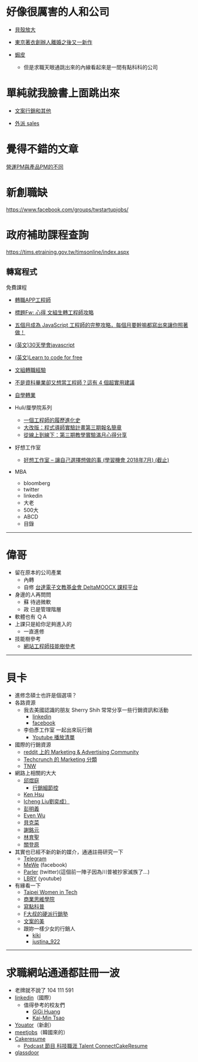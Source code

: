 # 好像很厲害的人和公司

- [貝殼放大](https://www.facebook.com/backerfounder/posts/932419113592581  )  

- [東京著衣創辦人離婚之後又一新作](https://www.facebook.com/photo.php?fbid=2081154768579858&set=a.252462568115763.76602.100000560650808&type=3 ) 
 
- [蝦皮](https://www.104.com.tw/jobbank/custjob/index.php?r=cust&j=3f414b746173506f594943284b353d6643f4149723b3d456e434941242424246974c67493816j02&jobsource=joblist_r_cust )
    - 但是求職天眼通跳出來的內線看起來是一間有點科科的公司  

# 單純就我臉書上面跳出來
- [文案行銷和其他](https://www.facebook.com/photo.php?fbid=1956560387695755&set=a.177137152304763.37939.100000254390183&type=3 )  
 
- [外派 sales](https://www.facebook.com/photo.php?fbid=10155280272455811&set=a.438094045810.238632.664875810&type=3 )  
 

# 覺得不錯的文章  
[營運PM與產品PM的不同](https://medium.com/@evonneyifangtsai/營運pm與產品pm的不同-d92020a5d8c9)

# 新創職缺
https://www.facebook.com/groups/twstartupjobs/  

# 政府補助課程查詢
https://tims.etraining.gov.tw/timsonline/index.aspx  

## 轉寫程式


免費課程
- [轉職APP工程師](https://www.facebook.com/AppWorksSchool/posts/1608575209249419)

- [標題Fw: 心得 文組生轉工程師攻略](https://www.ptt.cc/bbs/CareerPlan/M.1518675344.A.A64.html ) 
 
- [五個月成為 JavaScript 工程師的完整攻略，每個月要幹嘛都寫出來讓你照著做！](https://buzzorange.com/techorange/2018/01/04/learn-coding-in-5-months/  ) 

- [(英文)30天學會javascript](https://javascript30.com ) 
- [(英文)Learn to code for free](https://www.freecodecamp.org)  
- [文組轉職經驗](https://buzzorange.com/techorange/2018/02/23/ptt-how-to-be-programmer/)  
- [不是資科畢業卻又想當工程師？這有 4 個超實用建議](https://www.inside.com.tw/2018/04/24/how-to-get-a-programming-job-without-a-degree ) 
- [自學轉業](https://www.ptt.cc/bbs/Soft_Job/M.1526957801.A.113.html )  
 
- Huli/厘學院系列  
    - [一個工程師的履歷進化史](https://medium.com/hulis-blog/resume-evolution-4c337ff30729  )  
    - [大改版：程式導師實驗計畫第三期報名簡章](https://medium.com/hulis-blog/mentor-program-3rd-47a2e85e33b3 )
    - [從線上到線下：第三期教學實驗滿月心得分享](https://medium.com/hulis-blog/from-online-to-offline-bd99e545277a  )
  
- 好想工作室  
    - [好想工作室 – 讓自己選擇想做的事 (學習機會 2018年7月) (截止)](https://blog.devdon.com/?p=4283)  

- MBA  
    - bloomberg  
    - twitter  
    - linkedin  
    - 大老  
    - 500大  
    - ABCD  
    - 目錄  
---
# 偉哥
- 留在原本的公司產業
    - 內轉
    - 自修 [台達電子文教基金會 DeltaMOOCX 課程平台](https://www.facebook.com/deltamoocx)
- 身邊的人再問問
    - 蘇 待過微軟
    - 政 已是管理階層
- 軟體也有 ＱＡ
- 上課只是給你足夠進入的
    - 一直進修
- 技能樹參考
    - [網站工程師技能樹參考](https://github.com/goodjack/developer-roadmap-chinese)

---
# 貝卡
- 進修念碩士也許是個選項？
- 各路資源
    - 我去美國認識的朋友 Sherry Shih 常常分享一些行銷資訊和活動
        - [linkedin](https://www.linkedin.com/in/sherry-shih/)
        - [facebook](https://www.facebook.com/hisherryshih)
    - 李伯彥工作室 一起出來玩行銷
        - [Youtube 播放清單](https://youtube.com/playlist?list=PLrQG_tYv82k42jZQTof9nWI0GIh4Ud0yp)
- 國際的行銷資源
    - [reddit 上的 Marketing & Advertising Community](https://www.reddit.com/r/marketing/)
    - [Techcrunch 的 Marketing 分類](https://techcrunch.com/tag/marketing/)
    - [TNW](https://thenextweb.com/conference)
- 網路上相關的大大
    - [邱煜庭](https://www.facebook.com/backtrue)
        - [行銷細節控](https://www.facebook.com/groups/696663054205139)
    - [Ken Hsu](https://www.facebook.com/ken.hsu08)
    - [Icheng Liu劉奕成）](https://www.facebook.com/icheng.liu)
    - [彭明義](https://www.facebook.com/mingipeng)
    - [Even Wu](https://www.facebook.com/evenwu) 
    - [貝克菜](https://www.facebook.com/InceptionPlanter)
    - [謝銘元](https://www.facebook.com/xmy1108)
    - [林育聖](https://www.facebook.com/moinwawa)
    - [關登原](https://www.facebook.com/jackylec)
- 其實也已經不新的新的媒介，通通註冊研究一下
    - [Telegram](https://telegram.org/)
    - [MeWe](https://mewe.com/) (facebook)
    - [Parler](https://parler.com/) (twitter)(這個前一陣子因為川普被抄家滅族了...)
    - [LBRY](https://lbry.com/) (youtube)
- 有緣看一下
    - [Taipei Women in Tech](https://www.facebook.com/groups/420817431404071/)
    - [商業思維學院](https://www.facebook.com/%E5%95%86%E6%A5%AD%E6%80%9D%E7%B6%AD%E5%AD%B8%E9%99%A2-103829960984125)
    - [寫點科普](https://www.facebook.com/kopuchat)
    - [F大叔的硬派行銷塾](https://www.facebook.com/groups/unclef/)
    - [文案的美](https://www.facebook.com/smartCopywriting/)
    - 跟妳一樣少女的行銷人
        - [kiki](https://www.instagram.com/song.kiki/)
        - [justina_922](https://www.instagram.com/justina_922/)
---
# 求職網站通通都註冊一波
- 老牌就不說了 104 111 591
- [linkedin](https://www.linkedin.com/)（國際）
    - 值得參考的校友們
        - [GiGi Huang](https://www.linkedin.com/in/gigihuang/)
        - [Kai-Min Tsao](https://www.linkedin.com/in/kai-min-tsao-a5078385/)
- [Youator](https://www.yourator.co/)（新創）
- [meetjobs](https://meet.jobs/)（韓國來的）
- [Cakeresume](https://www.cakeresume.com/zh-TW)
    - [Podcast 節目 科技職涯 Talent ConnectCakeResume](https://open.spotify.com/show/2xRC0yrttcbVGNvl7xmWpV)
- [glassdoor](https://www.glassdoor.com/)